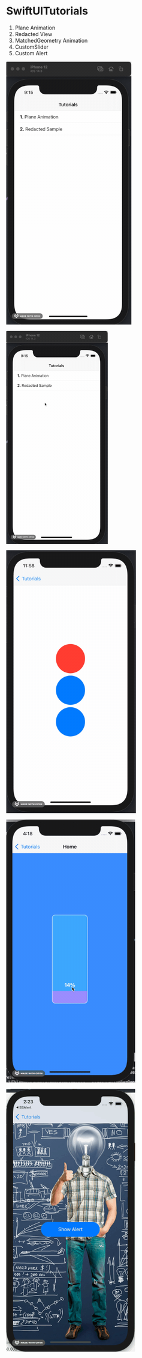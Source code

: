 # SwiftUITutorials
1. Plane Animation
2. Redacted View
3. MatchedGeometry Animation
4. CustomSlider
5. Custom Alert

![Plane.gif](Gifs/Plane.gif)

![Redacted.gif](Gifs/Redacted.gif)

![MatchedGeometryAnimationView.gif](Gifs/MatchedGeometryAnimationView.gif)

![CustomSlider.gif](Gifs/CustomSlider.gif)

![CustomAlert.gif](Gifs/CustomAlert.gif)


